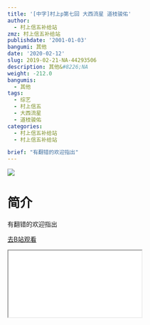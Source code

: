 ```yaml
---
title: '[中字]村上p第七回 大西流星 道枝骏佑'
author:
  - 村上信五补给站
zmz: 村上信五补给站
publishdate: '2001-01-03'
bangumi: 其他
date: '2020-02-12'
slug: 2019-02-21-NA-44293506
description: 其他&#8226;NA
weight: -212.0
bangumis:
  - 其他
tags:
  - 综艺
  - 村上信五
  - 大西流星
  - 道枝骏佑
categories:
  - 村上信五补给站
  - 村上信五补给站

brief: "有翻错的欢迎指出"
---
```

![](https://raw.githubusercontent.com/tcgriffith/owaraisite/master/static/tmpimg/e35274db42b19e2ba17cd7bfbbf8e6e5784b411b.jpg.480.jpg)
# 简介  
有翻错的欢迎指出  

[去B站观看](https://www.bilibili.com/video/av44293506/)
<div class ="resp-container"><iframe class="testiframe" src="//player.bilibili.com/player.html?aid=44293506"", scrolling="no", allowfullscreen="true" > </iframe></div> 
